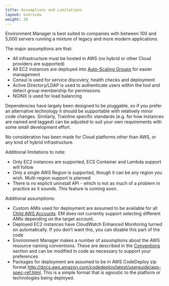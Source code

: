 ```yaml
---
title: Assumptions and Limitations
layout: overview
weight: 30
---
```


Environment Manager is best suited to companies with between 100 and 5,000 servers running a mixture of legacy and more modern applications.

The major assumptions are that:

-	All infrastructure must be hosted in AWS (no hybrid or other Cloud providers are supported)
-	All EC2 instances are deployed into [Auto-Scaling Groups](/environment-manager/docs/concepts#asgs) for easier management
-	Consul is used for service discovery, health checks and deployment
-	Active Directory/LDAP is used to authenticate users within the tool and detect group membership for permissions
-	NGINX is used for load balancing

Dependencies have largely been designed to be pluggable, so if you prefer an alternative technology it should be supportable with relatively minor code changes. Similarly, Trainline specific standards (e.g. for how instances are named and tagged) can be adjusted to suit your own requirements with some small development effort.

No consideration has been made for Cloud platforms other than AWS, or any kind of hybrid infrastructure.

Additional limitations to note:

-	Only EC2 instances are supported, ECS Container and Lambda support will follow
-	Only a single AWS Region is supported, though it can be any region you wish. Multi-region support is planned
-	There is no explicit uninstall API - which is not as much of a problem in practice as it sounds. This feature is coming soon.

Additional assumptions:

-	Custom AMIs used for deployment are assumed to be available for all [Child AWS Accounts](/environment-manager/docs/setup/aws-accounts). EM does not currently support selecting different AMIs depending on the target account.
-	Deployed EC2 instances have CloudWatch Enhanced Monitoring turned on automatically. If you don’t want this, you can disable this part of the code
-	Environment Manager makes a number of assumptions about the AWS resource naming conventions. These are described in the [Conventions](/environment-manager/docs/more/conventions) section and can be modified in code as necessary to support your preferences
-	Packages for deployment are assumed to be in AWS CodeDeploy zip format <http://docs.aws.amazon.com/codedeploy/latest/userguide/app-spec-ref.html>. This is a simple format that is agnostic to the platform or technologies being deployed.
